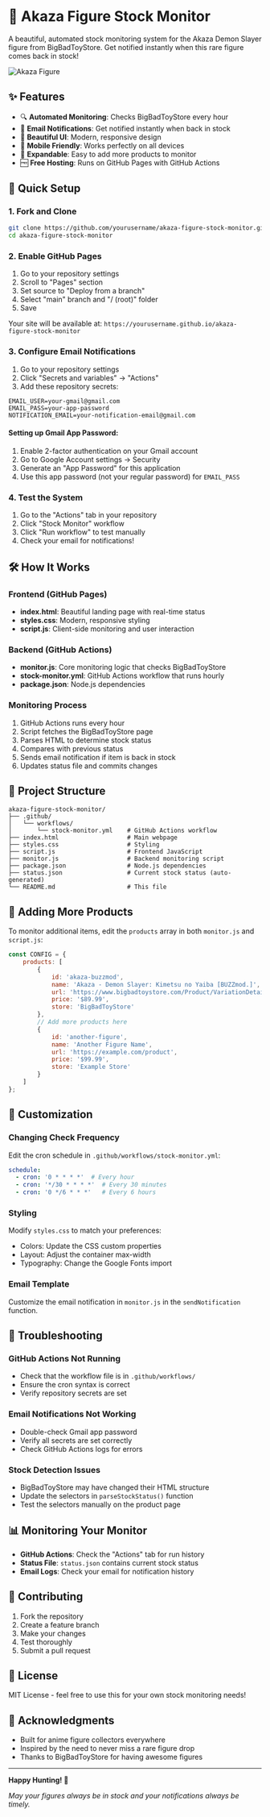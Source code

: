 # 🎌 Akaza Figure Stock Monitor

A beautiful, automated stock monitoring system for the Akaza Demon Slayer figure from BigBadToyStore. Get notified instantly when this rare figure comes back in stock!

![Akaza Figure](https://via.placeholder.com/400x300/667eea/ffffff?text=Akaza+Figure)

## ✨ Features

- 🔍 **Automated Monitoring**: Checks BigBadToyStore every hour
- 📧 **Email Notifications**: Get notified instantly when back in stock
- 🎨 **Beautiful UI**: Modern, responsive design
- 📱 **Mobile Friendly**: Works perfectly on all devices
- 🔧 **Expandable**: Easy to add more products to monitor
- 🆓 **Free Hosting**: Runs on GitHub Pages with GitHub Actions

## 🚀 Quick Setup

### 1. Fork and Clone

```bash
git clone https://github.com/yourusername/akaza-figure-stock-monitor.git
cd akaza-figure-stock-monitor
```

### 2. Enable GitHub Pages

1. Go to your repository settings
2. Scroll to "Pages" section
3. Set source to "Deploy from a branch"
4. Select "main" branch and "/ (root)" folder
5. Save

Your site will be available at: `https://yourusername.github.io/akaza-figure-stock-monitor`

### 3. Configure Email Notifications

1. Go to your repository settings
2. Click "Secrets and variables" → "Actions"
3. Add these repository secrets:

```
EMAIL_USER=your-gmail@gmail.com
EMAIL_PASS=your-app-password
NOTIFICATION_EMAIL=your-notification-email@gmail.com
```

#### Setting up Gmail App Password:

1. Enable 2-factor authentication on your Gmail account
2. Go to Google Account settings → Security
3. Generate an "App Password" for this application
4. Use this app password (not your regular password) for `EMAIL_PASS`

### 4. Test the System

1. Go to the "Actions" tab in your repository
2. Click "Stock Monitor" workflow
3. Click "Run workflow" to test manually
4. Check your email for notifications!

## 🛠️ How It Works

### Frontend (GitHub Pages)
- **index.html**: Beautiful landing page with real-time status
- **styles.css**: Modern, responsive styling
- **script.js**: Client-side monitoring and user interaction

### Backend (GitHub Actions)
- **monitor.js**: Core monitoring logic that checks BigBadToyStore
- **stock-monitor.yml**: GitHub Actions workflow that runs hourly
- **package.json**: Node.js dependencies

### Monitoring Process
1. GitHub Actions runs every hour
2. Script fetches the BigBadToyStore page
3. Parses HTML to determine stock status
4. Compares with previous status
5. Sends email notification if item is back in stock
6. Updates status file and commits changes

## 📁 Project Structure

```
akaza-figure-stock-monitor/
├── .github/
│   └── workflows/
│       └── stock-monitor.yml    # GitHub Actions workflow
├── index.html                   # Main webpage
├── styles.css                   # Styling
├── script.js                    # Frontend JavaScript
├── monitor.js                   # Backend monitoring script
├── package.json                 # Node.js dependencies
├── status.json                  # Current stock status (auto-generated)
└── README.md                    # This file
```

## 🔧 Adding More Products

To monitor additional items, edit the `products` array in both `monitor.js` and `script.js`:

```javascript
const CONFIG = {
    products: [
        {
            id: 'akaza-buzzmod',
            name: 'Akaza - Demon Slayer: Kimetsu no Yaiba [BUZZmod.]',
            url: 'https://www.bigbadtoystore.com/Product/VariationDetails/186410',
            price: '$89.99',
            store: 'BigBadToyStore'
        },
        // Add more products here
        {
            id: 'another-figure',
            name: 'Another Figure Name',
            url: 'https://example.com/product',
            price: '$99.99',
            store: 'Example Store'
        }
    ]
};
```

## 🎯 Customization

### Changing Check Frequency
Edit the cron schedule in `.github/workflows/stock-monitor.yml`:

```yaml
schedule:
  - cron: '0 * * * *'  # Every hour
  - cron: '*/30 * * * *'  # Every 30 minutes
  - cron: '0 */6 * * *'   # Every 6 hours
```

### Styling
Modify `styles.css` to match your preferences:
- Colors: Update the CSS custom properties
- Layout: Adjust the container max-width
- Typography: Change the Google Fonts import

### Email Template
Customize the email notification in `monitor.js` in the `sendNotification` function.

## 🐛 Troubleshooting

### GitHub Actions Not Running
- Check that the workflow file is in `.github/workflows/`
- Ensure the cron syntax is correct
- Verify repository secrets are set

### Email Notifications Not Working
- Double-check Gmail app password
- Verify all secrets are set correctly
- Check GitHub Actions logs for errors

### Stock Detection Issues
- BigBadToyStore may have changed their HTML structure
- Update the selectors in `parseStockStatus()` function
- Test the selectors manually on the product page

## 📊 Monitoring Your Monitor

- **GitHub Actions**: Check the "Actions" tab for run history
- **Status File**: `status.json` contains current stock status
- **Email Logs**: Check your email for notification history

## 🤝 Contributing

1. Fork the repository
2. Create a feature branch
3. Make your changes
4. Test thoroughly
5. Submit a pull request

## 📄 License

MIT License - feel free to use this for your own stock monitoring needs!

## 🙏 Acknowledgments

- Built for anime figure collectors everywhere
- Inspired by the need to never miss a rare figure drop
- Thanks to BigBadToyStore for having awesome figures

---

**Happy Hunting! 🎌**

*May your figures always be in stock and your notifications always be timely.*
